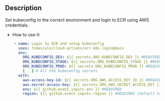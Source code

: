 ## Description
Set kubeconfig to the correct environment and login to ECR using AWS
credentials.

- How to use it:
```yaml
    - name: Login to ECR and setup kubeconfig
      uses: timescale/cloud-actions/ecr-k8s-login@main
      env:
        ORG_KUBECONFIG_DEV: ${{ secrets.ORG_KUBECONFIG_DEV }} #REQUIRED
        ORG_KUBECONFIG_STAGE: ${{ secrets.ORG_KUBECONFIG_STAGE }} #REQUIRED
        ORG_KUBECONFIG_PROD: ${{ secrets.ORG_KUBECONFIG_PROD }} #REQUIRED
        [...] # All the kubeconfig secrets
      with:
        aws-access-key-id: ${{ secrets.ORG_AWS_ACCESS_KEY_ID }} #REQUIRED
        aws-secret-access-key: ${{ secrets.ORG_AWS_SECRET_ACCESS_KEY }} #REQUIRED
        env: ${{ github.event.inputs.env }} #REQUIRED
        region: ${{ github.event.inputs.region }} #REQUIRED (default to us-east-1)
```
